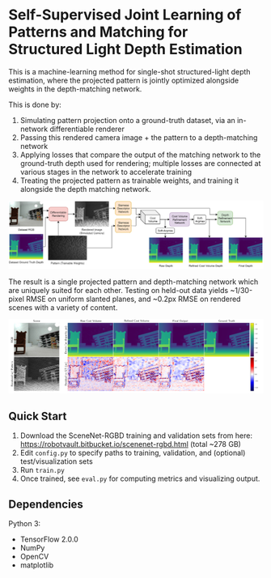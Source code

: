 # Self-Supervised Joint Learning of Patterns and Matching for Structured Light Depth Estimation
This is a machine-learning method for single-shot structured-light depth estimation, where the projected pattern is jointly optimized alongside weights in the depth-matching network.  

This is done by:
1) Simulating pattern projection onto a ground-truth dataset, via an in-network differentiable renderer
2) Passing this rendered camera image + the pattern to a depth-matching network
3) Applying losses that compare the output of the matching network to the ground-truth depth used for rendering; multiple losses are connected at various stages in the network to accelerate training
4) Treating the projected pattern as trainable weights, and training it alongside the depth matching network.  

![Network Architecture](readme_imgs/network_architecture.png)

The result is a single projected pattern and depth-matching network which are uniquely suited for each other.  Testing on held-out data yields ~1/30-pixel RMSE on uniform slanted planes, and ~0.2px RMSE on rendered scenes with a variety of content.

![Results](readme_imgs/output_detail.png)  

## Quick Start
1) Download the SceneNet-RGBD training and validation sets from here: https://robotvault.bitbucket.io/scenenet-rgbd.html (total ~278 GB)
2) Edit `config.py` to specify paths to training, validation, and (optional) test/visualization sets
3) Run `train.py`
4) Once trained, see `eval.py` for computing metrics and visualizing output.  

## Dependencies
Python 3:
- TensorFlow 2.0.0
- NumPy
- OpenCV
- matplotlib
